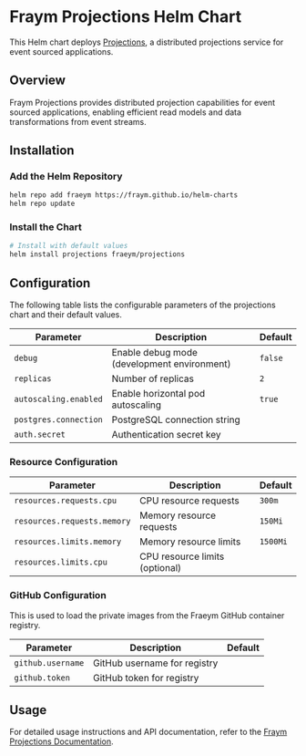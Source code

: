 # Fraym Projections Helm Chart

This Helm chart deploys [Projections](https://docs.freym.becklyn.app/docs/services/projections/introduction), a distributed projections service for event sourced applications.

## Overview

Fraym Projections provides distributed projection capabilities for event sourced applications, enabling efficient read models and data transformations from event streams.

## Installation

### Add the Helm Repository

```bash
helm repo add fraeym https://fraym.github.io/helm-charts
helm repo update
```

### Install the Chart

```bash
# Install with default values
helm install projections fraeym/projections
```

## Configuration

The following table lists the configurable parameters of the projections chart and their default values.

| Parameter             | Description                                 | Default |
| --------------------- | ------------------------------------------- | ------- |
| `debug`               | Enable debug mode (development environment) | `false` |
| `replicas`            | Number of replicas                          | `2`     |
| `autoscaling.enabled` | Enable horizontal pod autoscaling           | `true`  |
| `postgres.connection` | PostgreSQL connection string                |         |
| `auth.secret`         | Authentication secret key                   |         |

### Resource Configuration

| Parameter                   | Description                    | Default  |
| --------------------------- | ------------------------------ | -------- |
| `resources.requests.cpu`    | CPU resource requests          | `300m`   |
| `resources.requests.memory` | Memory resource requests       | `150Mi`  |
| `resources.limits.memory`   | Memory resource limits         | `1500Mi` |
| `resources.limits.cpu`      | CPU resource limits (optional) |          |

### GitHub Configuration

This is used to load the private images from the Fraeym GitHub container registry.

| Parameter         | Description                  | Default |
| ----------------- | ---------------------------- | ------- |
| `github.username` | GitHub username for registry |         |
| `github.token`    | GitHub token for registry    |         |

## Usage

For detailed usage instructions and API documentation, refer to the [Fraym Projections Documentation](https://docs.freym.becklyn.app/docs/services/projections/introduction).
